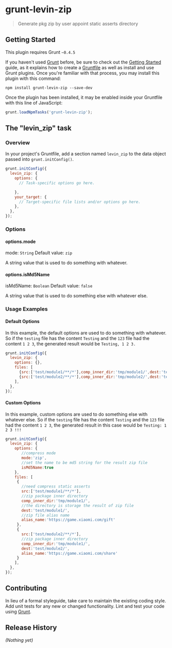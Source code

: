 # grunt-levin-zip

> Generate pkg zip by user appoint static asserts directory

## Getting Started
This plugin requires Grunt `~0.4.5`

If you haven't used [Grunt](http://gruntjs.com/) before, be sure to check out the [Getting Started](http://gruntjs.com/getting-started) guide, as it explains how to create a [Gruntfile](http://gruntjs.com/sample-gruntfile) as well as install and use Grunt plugins. Once you're familiar with that process, you may install this plugin with this command:

```shell
npm install grunt-levin-zip --save-dev
```

Once the plugin has been installed, it may be enabled inside your Gruntfile with this line of JavaScript:

```js
grunt.loadNpmTasks('grunt-levin-zip');
```

## The "levin_zip" task

### Overview
In your project's Gruntfile, add a section named `levin_zip` to the data object passed into `grunt.initConfig()`.

```js
grunt.initConfig({
  levin_zip: {
    options: {
      // Task-specific options go here.

    },
    your_target: {
      // Target-specific file lists and/or options go here.
    },
  },
});
```

### Options

#### options.mode
mode: `String`
Default value: `zip`

A string value that is used to do something with whatever.

#### options.isMd5Name
isMd5Name: `Boolean`
Default value: `false`

A string value that is used to do something else with whatever else.

### Usage Examples

#### Default Options
In this example, the default options are used to do something with whatever. So if the `testing` file has the content `Testing` and the `123` file had the content `1 2 3`, the generated result would be `Testing, 1 2 3.`

```js
grunt.initConfig({
  levin_zip: {
    options: {},
    files: [
      {src:['test/module1/**/*'],comp_inner_dir:'tmp/module1/',dest:'test/module1/',alias_name:'https://game.xiaomi.com/gift'},
      {src:['test/module2/**/*'],comp_inner_dir:'tmp/module2/',dest:'test/module2/',alias_name:'https://game.xiaomi.com/share'}
    ],
  },
});
```

#### Custom Options
In this example, custom options are used to do something else with whatever else. So if the `testing` file has the content `Testing` and the `123` file had the content `1 2 3`, the generated result in this case would be `Testing: 1 2 3 !!!`

```js
grunt.initConfig({
  levin_zip: {
    options: {
       //compress mode
       mode:'zip',
       //set the name to be md5 string for the result zip file
       isMd5Name:true
    },
    files: [
     {
       //need compress static asserts
       src:['test/module1/**/*'],
       //zip package inner directory
       comp_inner_dir:'tmp/module1/',
       //the directory is storage the result of zip file
       dest:'test/module1/',
       //zip file alias name
       alias_name:'https://game.xiaomi.com/gift'
     },
     {
       src:['test/module2/**/*'],
       //zip package inner directory
       comp_inner_dir:'tmp/module1/',
       dest:'test/module2/',
       alias_name:'https://game.xiaomi.com/share'
     }
    ],
  },
});
```

## Contributing
In lieu of a formal styleguide, take care to maintain the existing coding style. Add unit tests for any new or changed functionality. Lint and test your code using [Grunt](http://gruntjs.com/).

## Release History
_(Nothing yet)_
